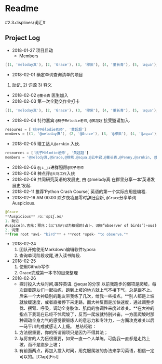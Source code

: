 # Readme
#2.3.displines/词汇#

## Project Log

- 2018-01-27 项目启动
	- Members
```python
[(1, 'meloday真'), (2, 'Grace'), (3, '穆紫'), (4, '董长青'), (5, 'aqua'), (6, 'thunder'), (7, 'Penny'), (8, '云中君'), (9, 'DFK')]
```
- 2018-02-01 确定单词查询清单的项目
 1) 助记, 2) 词源 3) 释义
- 2018-02-02 `@董长青` 医生加入
- 2018-02-03 第一次全勤交作业打卡
```python
[(1, 'meloday真'), (2, 'Grace'), (3, '穆紫'), (4, '董长青'), (5, 'aqua'), (6, 'thunder'), (7, 'Penny'), (8, 'DFK')]
```
- 2018-02-04 特约嘉宾 `@桃子Mélodie老师`, `@黄超超` 接受邀请加入.
```JavaScript
resoures = ['桃子Mélodie老师', '黄超超']
members = [(1, '@meloday真'), (2, '@Grace'), (3, '@穆紫'), (4, '@aqua'), (5, '@云中君'), (6, '@董长青'), (7, '@thunder'), (8, '@Penny'), (9, '@DFK')]
```
- 2018-02-05 理工达人`@arnkin` 入伙.
```python
resources = ['桃子Mélodie老师', '黄超超']
members = '@melody真,@Grace,@穆紫,@aqua,@云中君,@董长青,@Penny,@arnkin, @DFK'
```
- 2018-02-06 `@ji_ji`进群照顾`@桃子老师`
- 2018-02-08 神点评`@大马工作`入伙
- 2018-02-09 共同研究英语的发展史, 由 @melody真 在群里分享一本’英语发展史’发起.
- 2018-02-11 推荐’Python Crash Course’, 英语的第一个实际应用是编程.
- 2018-02-16 AM 00:00 除夕夜凌晨零时辞旧迎新, `@Grace`分享单词 Auspicious.
```python
@Grace	
**Auspicious** /ɑːˈspɪʃ.əs/ 
1. 助记
Auspice(n.吉兆；预兆；(以飞鸟行动为根据的)占卜，词根“observer of birds”)+ous(形容词后缀)
2. 词源
**from root *awi- "bird"** + **root *spek- "to observe."*
```
- 2018-02-24 
	1. 团队开始使用Markdown编辑软件typora
	2. 查询单词阶段收尾,进入读书阶段.
- 2018-02-25 
	1. 使用Github写作
	2. Grace完成第一本书的目录整理
-  2018-02-26
	- 探讨投入大块时间,碾碎英语.
 @aqua的分享
以前我跑步的弱项是爬坡，每次跟着跑友们一起拉练，跑到上坡的地方就上气不接下气，总是跟不上。后来一个大神级别的跑友带我练了几次，给我一些指点。**别人都是上坡就放缓速度，或者直接停下来走路，而大神反而是加快速度，通过调整步伐、摆臂、呼吸，调动全身肢体、肌肉的协调性来度过难关。**在大神的指点下我现在已经不怵爬坡了，反而一爬坡就特别兴奋。一方面爬坡时那种调动全身力气的感觉很锻炼人的意志力和专注力，一方面攻克难关以后一马平川的成就感让人上瘾。
总结经验：
	1. 方法很重要，你的所谓弱项只是因为不得其法；
	2. 与厉害的人为伍很重要，如果一直一个人单练，可能我一直都是走路上坡，而不是跑步上坡；
	3. 有前面两点，再加入投入时间，用克服爬坡的办法来学习英语，相信一定可以的。[Clap][Fist]
